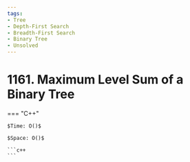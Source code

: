```yaml
---
tags:
- Tree
- Depth-First Search
- Breadth-First Search
- Binary Tree
- Unsolved
---
```



# 1161. Maximum Level Sum of a Binary Tree

=== "C++"

    $Time: O()$

    $Space: O()$

    ```c++
    ```